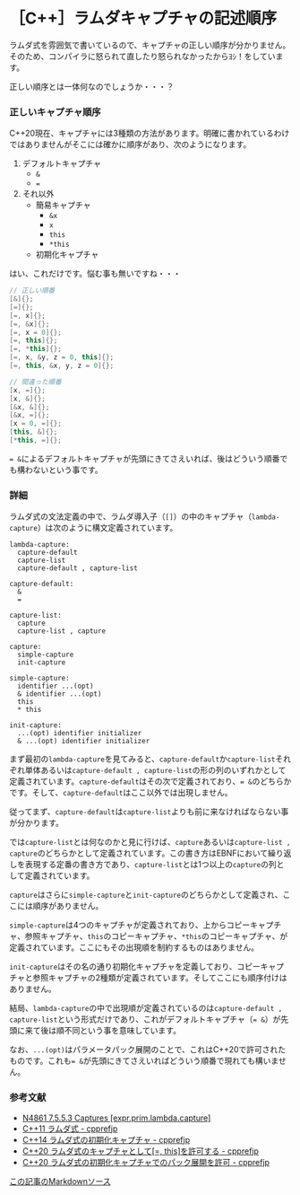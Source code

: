 # ［C++］ラムダキャプチャの記述順序

ラムダ式を雰囲気で書いているので、キャプチャの正しい順序が分かりません。そのため、コンパイラに怒られて直したり怒られなかったからﾖｼ！をしています。

正しい順序とは一体何なのでしょうか・・・？

### 正しいキャプチャ順序

C++20現在、キャプチャには3種類の方法があります。明確に書かれているわけではありませんがそこには確かに順序があり、次のようになります。

1. デフォルトキャプチャ
      - `&`
      - `=`
2. それ以外
      - 簡易キャプチャ
        - `&x` 
        - `x` 
        - `this` 
        - `*this` 
      - 初期化キャプチャ

はい、これだけです。悩む事も無いですね・・・

```cpp
// 正しい順番
[&]{};
[=]{};
[=, x]{};
[=, &x]{};
[=, x = 0]{};
[=, this]{};
[=, *this]{};
[=, x, &y, z = 0, this]{};
[=, this, &x, y, z = 0]{};

// 間違った順番
[x, =]{};
[x, &]{};
[&x, &]{};
[&x, =]{};
[x = 0, =]{};
[this, &]{};
[*this, =]{};
```

`= &`によるデフォルトキャプチャが先頭にきてさえいれば、後はどういう順番でも構わないという事です。

### 詳細

ラムダ式の文法定義の中で、ラムダ導入子（`[]`）の中のキャプチャ（`lambda-capture`）は次のように構文定義されています。

```ebnf
lambda-capture:
  capture-default
  capture-list
  capture-default , capture-list

capture-default:
  &
  =

capture-list:
  capture
  capture-list , capture

capture:
  simple-capture
  init-capture

simple-capture:
  identifier ...(opt)
  & identifier ...(opt)
  this
  * this

init-capture:
  ...(opt) identifier initializer
  & ...(opt) identifier initializer
```

まず最初の`lambda-capture`を見てみると、`capture-default`か`capture-list`それぞれ単体あるいは`capture-default , capture-list`の形の列のいずれかとして定義されています。`capture-default`はその次で定義されており、`= &`のどちらかです。そして、`capture-default`はここ以外では出現しません。

従ってまず、`capture-default`は`capture-list`よりも前に来なければならない事が分かります。

では`capture-list`とは何なのかと見に行けば、`capture`あるいは`capture-list , capture`のどちらかとして定義されています。この書き方はEBNFにおいて繰り返しを表現する定番の書き方であり、`capture-list`とは1つ以上の`capture`の列として定義されています。

`capture`はさらに`simple-capture`と`init-capture`のどちらかとして定義され、ここには順序がありません。

`simple-capture`は4つのキャプチャが定義されており、上からコピーキャプチャ、参照キャプチャ、`this`のコピーキャプチャ、`*this`のコピーキャプチャ、が定義されています。ここにもその出現順を制約するものはありません。

`init-capture`はその名の通り初期化キャプチャを定義しており、コピーキャプチャと参照キャプチャの2種類が定義されています。そしてここにも順序付けはありません。

結局、`lambda-capture`の中で出現順が定義されているのは`capture-default , capture-list`という形式だけであり、これがデフォルトキャプチャ（`= &`）が先頭に来て後は順不同という事を意味しています。

なお、`...(opt)`はパラメータパック展開のことで、これはC++20で許可されたものです。これも`= &`が先頭にきてさえいればどういう順番で現れても構いません。

### 参考文献

- [N4861 7.5.5.3 Captures [expr.prim.lambda.capture]](http://eel.is/c++draft/expr.prim.lambda#nt:lambda-capture)
- [C++11 ラムダ式 - cpprefjp](https://cpprefjp.github.io/lang/cpp11/lambda_expressions.html)
- [C++14 ラムダ式の初期化キャプチャ - cpprefjp](https://cpprefjp.github.io/lang/cpp14/initialize_capture.html)
- [C++20 ラムダ式のキャプチャとして[=, this]を許可する - cpprefjp](https://cpprefjp.github.io/lang/cpp20/allow_lambda_capture_equal_this.html)
- [C++20 ラムダ式の初期化キャプチャでのパック展開を許可 - cpprefjp](https://cpprefjp.github.io/lang/cpp20/allow_pack_expansion_in_lambda_init_capture.html)

[この記事のMarkdownソース](https://github.com/onihusube/blog/blob/master/2021/20210221_lambda_capture_order.md)